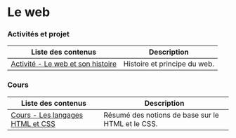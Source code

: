 # Le web

### Activités et projet

| Liste des contenus                              | Description                         |
| ----------------------------------------------- | ----------------------------------- |
| [Activité - Le web et son histoire](histoire.md) | Histoire et principe du web. |

### Cours

| Liste des contenus                              | Description                         |
| ----------------------------------------------- | ----------------------------------- |
| [Cours - Les langages HTML et CSS](cours_html_css.md) | Résumé des notions de base sur le HTML et le CSS. |